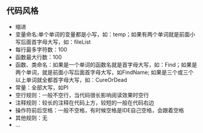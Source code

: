 ## 代码风格

- 缩进
- 变量命名:单个单词的变量都是小写，如：temp；如果有两个单词就是前面小写后面首字母大写，如：fileList
- 每行最多字符数：100
- 函数最大行数：100
- 函数、类命名：如果是一个单词的函数名就是首字母大写，如：Find；如果是两个单词，就是前面小写后面首字母大写，如FindName;
如果是三个或三个以上单词就全都首字母大写，如：CureOrDead
- 常量：全部大写，如PI
- 空行规则：一般不空行，当代码很长影响阅读效果时空行
- 注释规则：较长的注释在代码上方，较短的一般在代码右边
- 操作符前后空格：一般不空格，有时候空格是IDE自己空格，会跟着空格
- 其他规则：无
- ...
